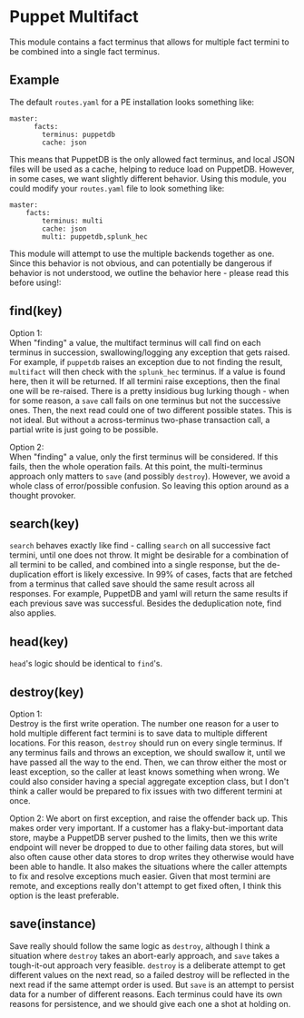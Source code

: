 # Puppet Multifact

This module contains a fact terminus that allows for multiple fact termini to be combined into a single fact terminus.  

## Example

The default `routes.yaml` for a PE installation looks something like:  
```
master:
      facts:
        terminus: puppetdb
        cache: json
```  

This means that PuppetDB is the only allowed fact terminus, and local JSON files will be used as a cache, helping to reduce load on PuppetDB. However, in some cases, we want slightly different behavior. Using this module, you could modify your `routes.yaml` file to look something like:
```
master:
    facts:
        terminus: multi
        cache: json
        multi: puppetdb,splunk_hec
```

This module will attempt to use the multiple backends together as one. Since this behavior is not obvious, and can potentially be dangerous if behavior is not understood, we outline the behavior here - please read this before using!:

## find(key)

Option 1:  
When "finding" a value, the multifact terminus will call find on each terminus in succession, swallowing/logging any exception that gets raised. For example, if `puppetdb` raises an exception due to not finding the result, `multifact` will then check with the `splunk_hec` terminus. If a value is found here, then it will be returned. If all termini raise exceptions, then the final one will be re-raised. There is a pretty insidious bug lurking though - when for some reason, a `save` call fails on one terminus but not the successive ones. Then, the next read could one of two different possible states. This is not ideal. But without a across-terminus two-phase transaction call, a partial write is just going to be possible.

Option 2:   
When "finding" a value, only the first terminus will be considered. If this fails, then the whole operation fails. At this point, the multi-terminus approach only matters to `save` (and possibly `destroy`). However, we avoid a whole class of error/possible confusion. So leaving this option around as a thought provoker.

## search(key)

`search` behaves exactly like find - calling `search` on all successive fact termini, until one does not throw. It might be desirable for a combination of all termini to be called, and combined into a single response, but the de-duplication effort is likely excessive. In 99% of cases, facts that are fetched from a terminus that called save should the same result across all responses. For example, PuppetDB and yaml will return the same results if each previous save was successful. Besides the deduplication note, find also applies.

## head(key)

`head`'s logic should be identical to `find`'s.

## destroy(key)

Option 1:  
Destroy is the first write operation. The number one reason for a user to hold multiple different fact termini is to save data to multiple different locations. For this reason, `destroy` should run on every single terminus. If any terminus fails and throws an exception, we should swallow it, until we have passed all the way to the end. Then, we can throw either the most or least exception, so the caller at least knows something when wrong. We could also consider having a special aggregate exception class, but I don't think a caller would be prepared to fix issues with two different termini at once.

Option 2:
We abort on first exception, and raise the offender back up. This makes order very important. If a customer has a flaky-but-important data store, maybe a PuppetDB server pushed to the limits, then we this write endpoint will never be dropped to due to other failing data stores, but will also often cause other data stores to drop writes they otherwise would have been able to handle. It also makes the situations where the caller attempts to fix and resolve exceptions much easier. Given that most termini are remote, and exceptions really don't attempt to get fixed often, I think this option is the least preferable. 

## save(instance)

Save really should follow the same logic as `destroy`, although I think a situation where `destroy` takes an abort-early approach, and `save` takes a tough-it-out approach very feasible. `destroy` is a deliberate attempt to get different values on the next read, so a failed destroy will be reflected in the next read if the same attempt order is used. But `save` is an attempt to persist data for a number of different reasons. Each terminus could have its own reasons for persistence, and we should give each one a shot at holding on.
